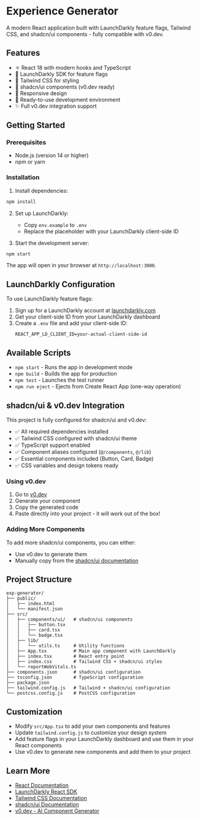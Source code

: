 # Experience Generator

A modern React application built with LaunchDarkly feature flags, Tailwind CSS, and shadcn/ui components - fully compatible with v0.dev.

## Features

- ⚛️ React 18 with modern hooks and TypeScript
- 🚩 LaunchDarkly SDK for feature flags
- 🎨 Tailwind CSS for styling
- 🧩 shadcn/ui components (v0.dev ready)
- 📱 Responsive design
- 🔧 Ready-to-use development environment
- ✨ Full v0.dev integration support

## Getting Started

### Prerequisites

- Node.js (version 14 or higher)
- npm or yarn

### Installation

1. Install dependencies:
```bash
npm install
```

2. Set up LaunchDarkly:
   - Copy `env.example` to `.env`
   - Replace the placeholder with your LaunchDarkly client-side ID
   
3. Start the development server:
```bash
npm start
```

The app will open in your browser at `http://localhost:3000`.

## LaunchDarkly Configuration

To use LaunchDarkly feature flags:

1. Sign up for a LaunchDarkly account at [launchdarkly.com](https://launchdarkly.com)
2. Get your client-side ID from your LaunchDarkly dashboard
3. Create a `.env` file and add your client-side ID:
   ```
   REACT_APP_LD_CLIENT_ID=your-actual-client-side-id
   ```

## Available Scripts

- `npm start` - Runs the app in development mode
- `npm build` - Builds the app for production
- `npm test` - Launches the test runner
- `npm run eject` - Ejects from Create React App (one-way operation)

## shadcn/ui & v0.dev Integration

This project is fully configured for shadcn/ui and v0.dev:

- ✅ All required dependencies installed
- ✅ Tailwind CSS configured with shadcn/ui theme
- ✅ TypeScript support enabled
- ✅ Component aliases configured (`@/components`, `@/lib`)
- ✅ Essential components included (Button, Card, Badge)
- ✅ CSS variables and design tokens ready

### Using v0.dev

1. Go to [v0.dev](https://v0.dev)
2. Generate your component
3. Copy the generated code
4. Paste directly into your project - it will work out of the box!

### Adding More Components

To add more shadcn/ui components, you can either:
- Use v0.dev to generate them
- Manually copy from the [shadcn/ui documentation](https://ui.shadcn.com)

## Project Structure

```
exp-generator/
├── public/
│   ├── index.html
│   └── manifest.json
├── src/
│   ├── components/ui/   # shadcn/ui components
│   │   ├── button.tsx
│   │   ├── card.tsx
│   │   └── badge.tsx
│   ├── lib/
│   │   └── utils.ts     # Utility functions
│   ├── App.tsx          # Main app component with LaunchDarkly
│   ├── index.tsx        # React entry point
│   ├── index.css        # Tailwind CSS + shadcn/ui styles
│   └── reportWebVitals.ts
├── components.json      # shadcn/ui configuration
├── tsconfig.json        # TypeScript configuration
├── package.json
├── tailwind.config.js   # Tailwind + shadcn/ui configuration
└── postcss.config.js    # PostCSS configuration
```

## Customization

- Modify `src/App.tsx` to add your own components and features
- Update `tailwind.config.js` to customize your design system
- Add feature flags in your LaunchDarkly dashboard and use them in your React components
- Use v0.dev to generate new components and add them to your project

## Learn More

- [React Documentation](https://reactjs.org/)
- [LaunchDarkly React SDK](https://docs.launchdarkly.com/sdk/client-side/react)
- [Tailwind CSS Documentation](https://tailwindcss.com/docs)
- [shadcn/ui Documentation](https://ui.shadcn.com)
- [v0.dev - AI Component Generator](https://v0.dev)
